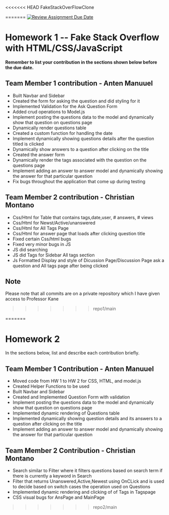 <<<<<<< HEAD
FakeStackOverFlowClone

=======
[![Review Assignment Due Date](https://classroom.github.com/assets/deadline-readme-button-24ddc0f5d75046c5622901739e7c5dd533143b0c8e959d652212380cedb1ea36.svg)](https://classroom.github.com/a/tXFBdQUK)

# Homework 1 -- Fake Stack Overflow with HTML/CSS/JavaScript

**Remember to list your contribution in the sections shown below before the due date.**

## Team Member 1 contribution - Anten Manuuel

* Built Navbar and Sidebar
* Created the form for asking the question and did styling for it
* Implemented Validation for the Ask Question Form
* Added crud operations to Model.js
* Implement posting the questions data to the model and dynamically show that question on questions page
* Dynamically render questions table
* Created a custom function for handling the date
* Implement dynamically showing questions details after the question titled is clicked
* Dynamically show answers to a question after clicking on the title
* Created the answer form
* Dynamically render the tags associated with the question on the questions page
* Implement adding an answer to answer model  and dynamically showing the answer for that particular question
* Fix bugs throughout the application that come up during testing

## Team Member 2 contribution - Christian Montano

* Css/Html for Table that contains tags,date,user, # answers, # views
* Css/Html for Newst/Active/unanswered
* Css/Html for All Tags Page
* Css/Html for answer page that loads after clicking question title
* Fixed certain Css/html bugs
* Fixed very minor bugs in JS
* JS did searching
* JS did Tags for Sidebar All tags section
* Js Formatted Display and style of Dicussion Page/Discussion Page ask a question and All tags page after being clicked

## Note

Please note that all commits are on a private repository which I have given access to Professor Kane

>>>>>>> repo1/main
>>>>>>>
>>>>>>
>>>>>
>>>>
>>>
>>
=======
# Homework 2


In the sections below, list and describe each contribution briefly.

## Team Member 1 Contribution - Anten Manuuel
* Moved code from HW 1 to HW 2 for CSS, HTML, and model.js
* Created Helper Functions to be used
* Built Navbar and Sidebar
* Created and Implemented Question Form with validation
* Implement posting the questions data to the model and dynamically show that question on questions page
* Implemented dynamic rendering of Questions table
* Implemented dynamically showing question details and its answers to a question after clicking on the title
* Implement adding an answer to answer model and dynamically showing the answer for that particular question


## Team Member 2 Contribution - Christian Montano
* Search similar to Filter where it filters questions based on search term if there is currently a keyword in Search
* Filter that returns Unanswered,Active,Newest using OnCLick and is used to decide based on switch cases the operation used on Questions
* Implemented dynamic rendering and clicking of of Tags in Tagspage 
* CSS visual bugs for AnsPage and MainPage
>>>>>>> repo2/main
